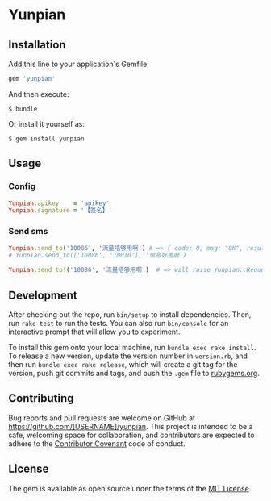 # Yunpian

## Installation

Add this line to your application's Gemfile:

```ruby
gem 'yunpian'
```

And then execute:

    $ bundle

Or install it yourself as:

    $ gem install yunpian

## Usage

### Config

```ruby
Yunpian.apikey    = 'apikey'
Yunpian.signature = '【签名】'
```

### Send sms

```ruby
Yunpian.send_to('10086', '流量唔够用啊') # => { code: 0, msg: "OK", result: {...} }
# Yunpian.send_to(['10086', '10010'], '信号好差啊')

Yunpian.send_to!('10086', '流量唔够用啊')  # => will raise Yunpian::RequestException
```


## Development

After checking out the repo, run `bin/setup` to install dependencies. Then, run `rake test` to run the tests. You can also run `bin/console` for an interactive prompt that will allow you to experiment.

To install this gem onto your local machine, run `bundle exec rake install`. To release a new version, update the version number in `version.rb`, and then run `bundle exec rake release`, which will create a git tag for the version, push git commits and tags, and push the `.gem` file to [rubygems.org](https://rubygems.org).

## Contributing

Bug reports and pull requests are welcome on GitHub at https://github.com/[USERNAME]/yunpian. This project is intended to be a safe, welcoming space for collaboration, and contributors are expected to adhere to the [Contributor Covenant](contributor-covenant.org) code of conduct.


## License

The gem is available as open source under the terms of the [MIT License](http://opensource.org/licenses/MIT).

